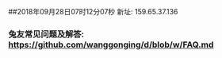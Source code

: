 ##2018年09月28日07时12分07秒 新址: 159.65.37.136
### 兔友常见问题及解答: https://github.com/wanggonging/d/blob/w/FAQ.md
